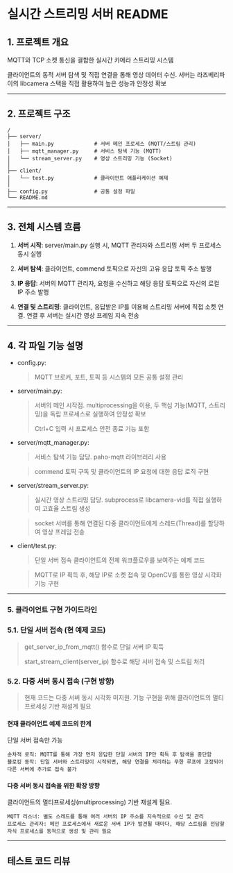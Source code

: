 # 실시간 스트리밍 서버 README

## 1. 프로젝트 개요
MQTT와 TCP 소켓 통신을 결합한 실시간 카메라 스트리밍 시스템

클라이언트의 동적 서버 탐색 및 직접 연결을 통해 영상 데이터 수신. 서버는 라즈베리파이의 libcamera 스택을 직접 활용하여 높은 성능과 안정성 확보

***

## 2. 프로젝트 구조
```
/
├── server/
│   ├── main.py             # 서버 메인 프로세스 (MQTT/스트림 관리)
│   ├── mqtt_manager.py     # 서비스 탐색 기능 (MQTT)
│   └── stream_server.py    # 영상 스트리밍 기능 (Socket)
│
├── client/
│   └── test.py             # 클라이언트 애플리케이션 예제
│
├── config.py               # 공통 설정 파일
└── README.md               
```

***

## 3. 전체 시스템 흐름

1. **서버 시작**: server/main.py 실행 시, MQTT 관리자와 스트리밍 서버 두 프로세스 동시 실행

2. **서버 탐색**: 클라이언트, commend 토픽으로 자신의 고유 응답 토픽 주소 발행

3. **IP 응답**: 서버의 MQTT 관리자, 요청을 수신하고 해당 응답 토픽으로 자신의 로컬 IP 주소 발행

4. **연결 및 스트리밍**: 클라이언트, 응답받은 IP를 이용해 스트리밍 서버에 직접 소켓 연결. 연결 후 서버는 실시간 영상 프레임 지속 전송

***

## 4. 각 파일 기능 설명
* config.py:

    > MQTT 브로커, 포트, 토픽 등 시스템의 모든 공통 설정 관리

* server/main.py:

    > 서버의 메인 시작점. multiprocessing을 이용, 두 핵심 기능(MQTT, 스트리밍)을 독립 프로세스로 실행하여 안정성 확보
    >
    > Ctrl+C 입력 시 프로세스 안전 종료 기능 포함

* server/mqtt_manager.py:

    > 서비스 탐색 기능 담당. paho-mqtt 라이브러리 사용

    > commend 토픽 구독 및 클라이언트의 IP 요청에 대한 응답 로직 구현

* server/stream_server.py:

    > 실시간 영상 스트리밍 담당. subprocess로 libcamera-vid를 직접 실행하여 고효율 스트림 생성

    > socket 서버를 통해 연결된 다중 클라이언트에게 스레드(Thread)를 할당하여 영상 프레임 전송

* client/test.py:

    > 단일 서버 접속 클라이언트의 전체 워크플로우를 보여주는 예제 코드

    > MQTT로 IP 획득 후, 해당 IP로 소켓 접속 및 OpenCV를 통한 영상 시각화 기능 구현

***

### 5. 클라이언트 구현 가이드라인

### 5.1. 단일 서버 접속 (현 예제 코드)
> get_server_ip_from_mqtt() 함수로 단일 서버 IP 획득
>
> start_stream_client(server_ip) 함수로 해당 서버 접속 및 스트림 처리

### 5.2. 다중 서버 동시 접속 (구현 방향)

> 현재 코드는 다중 서버 동시 시각화 미지원. 기능 구현을 위해 클라이언트의 멀티프로세싱 기반 재설계 필요

#### 현재 클라이언트 예제 코드의 한계
단일 서버 접속만 가능

    순차적 로직: MQTT를 통해 가장 먼저 응답한 단일 서버의 IP만 획득 후 탐색을 중단함
    블로킹 동작: 단일 서버와 스트리밍이 시작되면, 해당 연결을 처리하는 무한 루프에 고정되어 다른 서버에 추가로 접속 불가

#### 다중 서버 동시 접속을 위한 확장 방향
클라이언트의 멀티프로세싱(multiprocessing) 기반 재설계 필요.

    MQTT 리스너: 별도 스레드를 통해 여러 서버의 IP 주소를 지속적으로 수신 및 관리
    프로세스 관리자: 메인 프로세스에서 새로운 서버 IP가 발견될 때마다, 해당 스트림을 전담할 자식 프로세스를 동적으로 생성 및 관리 필요

***

## 테스트 코드 리뷰
